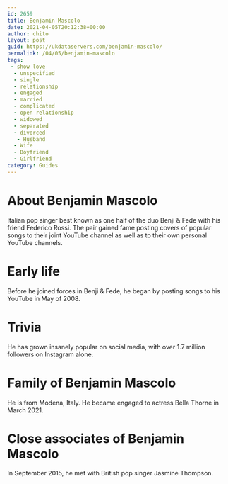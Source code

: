 ```yaml
---
id: 2659
title: Benjamin Mascolo
date: 2021-04-05T20:12:38+00:00
author: chito
layout: post
guid: https://ukdataservers.com/benjamin-mascolo/
permalink: /04/05/benjamin-mascolo
tags:
 - show love
  - unspecified
  - single
  - relationship
  - engaged
  - married
  - complicated
  - open relationship
  - widowed
  - separated
  - divorced
   - Husband
  - Wife
  - Boyfriend
  - Girlfriend
category: Guides
---
```




  
  
#  About Benjamin Mascolo
                  
                  
                  
Italian pop singer best known as one half of the duo Benji & Fede with his friend Federico Rossi. The pair gained fame posting covers of popular songs to their joint YouTube channel as well as to their own personal YouTube channels.
                  
                
                
                
# Early life
                  
                  
                  
Before he joined forces in Benji & Fede, he began by posting songs to his YouTube in May of 2008.
                  
                
                
                
# Trivia
                  
                  
                  
He has grown insanely popular on social media, with over 1.7 million followers on Instagram alone.
                  
                
                
                
# Family of Benjamin Mascolo
                  
                  
                  
He is from Modena, Italy. He became engaged to actress Bella Thorne in March 2021.
                  
                
                
                
# Close associates of Benjamin Mascolo
                  
                  
                  
In September 2015, he met with British pop singer Jasmine Thompson.
                  
                
              
            
          
          
          
    
    
  
